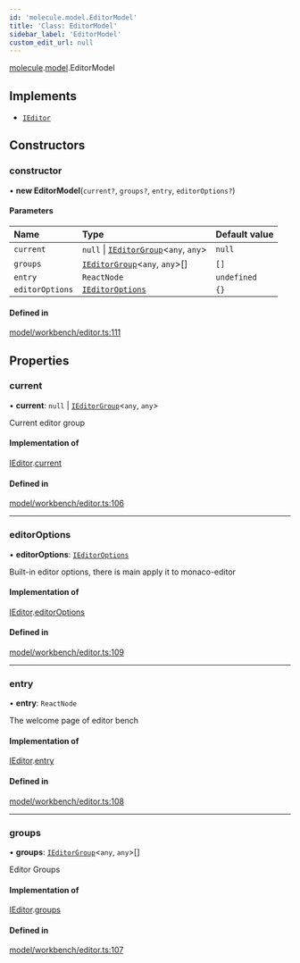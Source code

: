 ```yaml
---
id: 'molecule.model.EditorModel'
title: 'Class: EditorModel'
sidebar_label: 'EditorModel'
custom_edit_url: null
---
```


[molecule](../namespaces/molecule).[model](../namespaces/molecule.model).EditorModel

## Implements

-   [`IEditor`](../interfaces/molecule.model.IEditor)

## Constructors

### constructor

• **new EditorModel**(`current?`, `groups?`, `entry`, `editorOptions?`)

#### Parameters

| Name            | Type                                                                                 | Default value |
| :-------------- | :----------------------------------------------------------------------------------- | :------------ |
| `current`       | `null` \| [`IEditorGroup`](../interfaces/molecule.model.IEditorGroup)<`any`, `any`\> | `null`        |
| `groups`        | [`IEditorGroup`](../interfaces/molecule.model.IEditorGroup)<`any`, `any`\>[]         | `[]`          |
| `entry`         | `ReactNode`                                                                          | `undefined`   |
| `editorOptions` | [`IEditorOptions`](../namespaces/molecule.model#ieditoroptions)                      | `{}`          |

#### Defined in

[model/workbench/editor.ts:111](https://github.com/DTStack/molecule/blob/927b7d39/src/model/workbench/editor.ts#L111)

## Properties

### current

• **current**: `null` \| [`IEditorGroup`](../interfaces/molecule.model.IEditorGroup)<`any`, `any`\>

Current editor group

#### Implementation of

[IEditor](../interfaces/molecule.model.IEditor).[current](../interfaces/molecule.model.IEditor#current)

#### Defined in

[model/workbench/editor.ts:106](https://github.com/DTStack/molecule/blob/927b7d39/src/model/workbench/editor.ts#L106)

---

### editorOptions

• **editorOptions**: [`IEditorOptions`](../namespaces/molecule.model#ieditoroptions)

Built-in editor options, there is main apply it to monaco-editor

#### Implementation of

[IEditor](../interfaces/molecule.model.IEditor).[editorOptions](../interfaces/molecule.model.IEditor#editoroptions)

#### Defined in

[model/workbench/editor.ts:109](https://github.com/DTStack/molecule/blob/927b7d39/src/model/workbench/editor.ts#L109)

---

### entry

• **entry**: `ReactNode`

The welcome page of editor bench

#### Implementation of

[IEditor](../interfaces/molecule.model.IEditor).[entry](../interfaces/molecule.model.IEditor#entry)

#### Defined in

[model/workbench/editor.ts:108](https://github.com/DTStack/molecule/blob/927b7d39/src/model/workbench/editor.ts#L108)

---

### groups

• **groups**: [`IEditorGroup`](../interfaces/molecule.model.IEditorGroup)<`any`, `any`\>[]

Editor Groups

#### Implementation of

[IEditor](../interfaces/molecule.model.IEditor).[groups](../interfaces/molecule.model.IEditor#groups)

#### Defined in

[model/workbench/editor.ts:107](https://github.com/DTStack/molecule/blob/927b7d39/src/model/workbench/editor.ts#L107)
